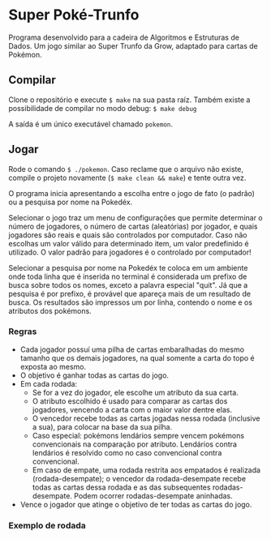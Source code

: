 # Super Poké-Trunfo

Programa desenvolvido para a cadeira de Algoritmos e Estruturas de Dados.
Um jogo similar ao Super Trunfo da Grow, adaptado para cartas de Pokémon.

## Compilar
Clone o repositório e execute `$ make` na sua pasta raíz.
Também existe a possibilidade de compilar no modo debug:
`$ make debug`

A saída é um único executável chamado `pokemon`.

## Jogar
Rode o comando `$ ./pokemon`. Caso reclame que o arquivo não existe, compile
o projeto novamente (`$ make clean && make`) e tente outra vez.

O programa inicia apresentando a escolha entre o jogo de fato (o padrão) ou
a pesquisa por nome na Pokedéx.

Selecionar o jogo traz um menu de configurações
que permite determinar o número de jogadores, o número de cartas (aleatórias)
por jogador, e quais jogadores são reais e quais são controlados por computador.
Caso não escolhas um valor válido para determinado item, um valor predefinido
é utilizado. O valor padrão para jogadores é o controlado por computador!

Selecionar a pesquisa por nome na Pokedéx te coloca em um ambiente onde toda
linha que é inserida no terminal é considerada um prefixo de busca sobre
todos os nomes, exceto a palavra especial "quit". Já que a pesquisa é por
prefixo, é provável que apareça mais de um resultado de busca. Os resultados
são impressos um por linha, contendo o nome e os atributos dos pokémons.

### Regras
 - Cada jogador possuí uma pilha de cartas embaralhadas do mesmo tamanho que os
demais jogadores, na qual somente a carta do topo é exposta ao mesmo.
 - O objetivo é ganhar todas as cartas do jogo.
 - Em cada rodada:
   - Se for a vez do jogador, ele escolhe um atributo da sua carta.
   - O atributo escolhido é usado para comparar as cartas dos jogadores, vencendo a carta com o maior valor dentre elas.
   - O vencedor recebe todas as cartas jogadas nessa rodada (inclusive a sua), para colocar na base da sua pilha.
   - Caso especial: pokémons lendários sempre vencem pokémons convencionais na comparação por atributo. Lendários contra lendários é resolvido como no caso convencional contra convencional.
   - Em caso de empate, uma rodada restrita aos empatados é realizada (rodada-desempate); o vencedor da rodada-desempate recebe todas as cartas dessa rodada e as das subsequentes rodadas-desempate. Podem ocorrer rodadas-desempate aninhadas.
 - Vence o jogador que atinge o objetivo de ter todas as cartas do jogo.

### Exemplo de rodada
